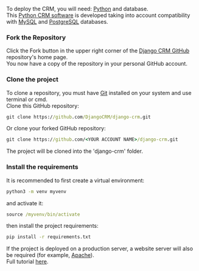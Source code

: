 
To deploy the CRM, you will need: [Python](https://www.python.org/) and database.  
This [Python CRM software](https://github.com/DjangoCRM/django-crm/) is developed taking into account compatibility with [MySQL](https://www.mysql.com/) and [PostgreSQL](https://www.postgresql.org) databases.
 

### Fork the Repository

Click the Fork button in the upper right corner of the [Django CRM GitHub](https://github.com/DjangoCRM/django-crm/) repository's home page.  
You now have a copy of the repository in your personal GitHub account.

### Clone the project

To clone a repository, you must have [Git](https://git-scm.com/downloads) installed on your system and use terminal or cmd.  
Clone this GitHub repository:

```cmd
git clone https://github.com/DjangoCRM/django-crm.git
```

Or clone your forked GitHub repository:

```cmd
git clone https://github.com/<YOUR ACCOUNT NAME>/django-crm.git
```

The project will be cloned into the 'django-crm' folder.

### Install the requirements

It is recommended to first create a virtual environment:

```cmd
python3 -m venv myvenv
```

and activate it:

```cmd
source /myvenv/bin/activate
```

then install the project requirements:

```cmd
pip install -r requirements.txt
```

If the project is deployed on a production server, a website server will also be required
(for example, [Apache](https://httpd.apache.org/)).  
Full tutorial [here](https://docs.djangoproject.com/en/dev/topics/install/).